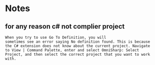 # Notes

## for any reason c# not complier project

```text
When you try to use Go To Definition, you will
sometimes see an error saying No definition found. This is because
the C# extension does not know about the current project. Navigate
to View | Command Palette, enter and select OmniSharp: Select
Project, and then select the correct project that you want to work with.
```
